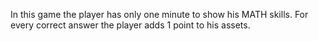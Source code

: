 In this game the player has only one minute to show his MATH skills. For every correct answer the player adds 1 point to his assets.
